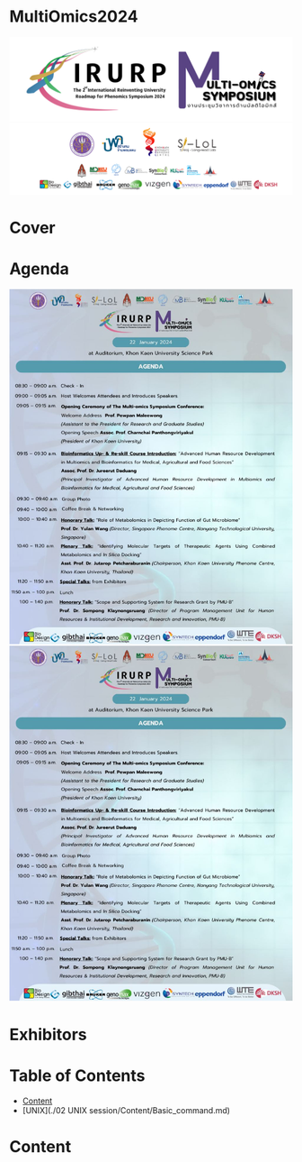 # MultiOmics2024
<!-- pagebreak -->
![Logo MutiOmics](./elements/img/Logo/Logo_Multi-omics_4.png)
![Logo MutiOmics](./elements/img/Logo/Logo_Multi-omics_1.png)

<!-- pagebreak -->
# Cover

<!-- pagebreak -->

# Agenda
![Agenda_1](./elements/img/Page/Agenda_1.jpeg)
![Agenda_2](./elements/img/Page/Agenda_1.jpeg)
<!-- pagebreak -->
# Exhibitors
<!-- pagebreak -->
# Table of Contents
- [Content](#content)
- [UNIX](./02 UNIX session/Content/Basic_command.md)
<!-- pagebreak -->
# Content

